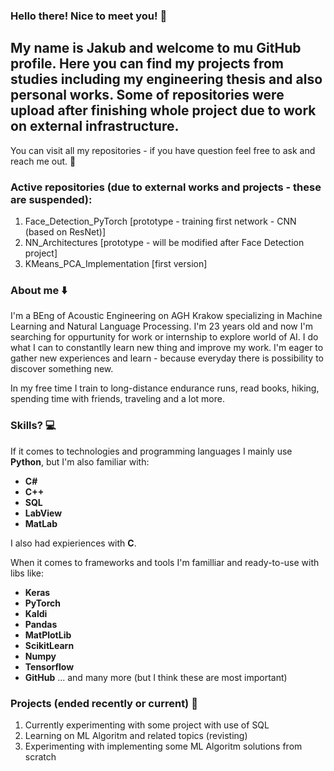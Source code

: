 ### Hello there! Nice to meet you! 👋

## My name is Jakub and welcome to mu GitHub profile. Here you can find my projects from studies including my engineering thesis and also personal works. Some of repositories were upload after finishing whole project due to work on external infrastructure.

You can visit all my repositories - if you have question feel free to ask and reach me out. 📨

### Active repositories (due to external works and projects - these are suspended):
1. Face_Detection_PyTorch [prototype - training first network - CNN (based on ResNet)]
2. NN_Architectures [prototype - will be modified after Face Detection project] 
3. KMeans_PCA_Implementation [first version]

### About me ⬇️

I'm a BEng of Acoustic Engineering on AGH Krakow specializing in Machine Learning and Natural Language Processing. I'm 23 years old and now I'm searching for oppurtunity for work or internship to explore world of AI. I do what I can to constantlly learn new thing and improve my work. I'm eager to gather new experiences and learn - because everyday there is possibility to discover something new.

In my free time I train to long-distance endurance runs, read books, hiking, spending time with friends, traveling and a lot more.

### Skills? 💻

If it comes to technologies and programming languages I mainly use **Python**, but I'm also familiar with:
- **C#**
- **C++**
- **SQL**
- **LabView**
- **MatLab**

I also had expieriences with **C**.

When it comes to frameworks and tools I'm familliar and ready-to-use with libs like:
- **Keras**
- **PyTorch**
- **Kaldi**
- **Pandas**
- **MatPlotLib**
- **ScikitLearn**
- **Numpy**
- **Tensorflow**
- **GitHub**
... and many more (but I think these are most important)

### Projects (ended recently or current) 📶
1. Currently experimenting with some project with use of SQL
2. Learning on ML Algoritm and related topics (revisting)
3. Experimenting with implementing some ML Algoritm solutions from scratch
